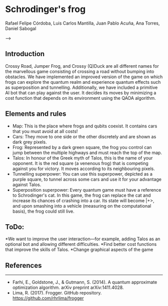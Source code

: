 # Schrodinger's frog
Rafael Felipe Córdoba, Luis Carlos Mantilla, Juan Pablo Acuña, Ana Torres, Daniel Sabogal 

<!---
Having a README in your team's repository facilitates judging. A good README contains:
* a clear title for your project,
* a short abstract,
* the motivation/goals for your project,
* a description of the work you did, and
* proposals for future work.
-->
<!---
You can find a potential README template in [one of last year's projects](https://github.com/iQuHACK/QuhacMan).
Feel free to contact the staff with questions over our [event's slack](https://iquhack.slack.com), or via iquhack@mit.edu.
Good luck!
# Table of Contents
1. [Abstract](#abstract)
2. [Motivation](#motivation)
3. [Introduction](#introduction)
4. [References](#references)
-->
<!---
4. [References](#fourth-examplehttpwwwfourthexamplecom)
-->
-->
## Introduction
Crossy Road, Jumper Frog, and Crossy (Q)Duck are all different names for the marvellous game consisting of crossing a road without bumping into obstacles. We have implemented an improved version of the game on which frogs can explore the quantum realm and experience quantum effects such as superposition and tunnelling. Additionally, we have included a primitive AI bot that can play against the user. It decides its moves by minimizing a cost function that depends on its environment using the QAOA algorithm.   

## Elements and rules
* Map: This is the place where frogs and qubits coexist.  It contains cars that you must avoid at all costs!
* Cars: They move to one side or the other discretely and are shown as dark grey pixels.
* Frog: Represented by a dark green square, the frog you control can jump between the multiple highways and must reach the top of the map. 
* Talos: In honour of the Greek myth of Talos, this is the name of your opponent. It is the red square (a venenous frog) that is competing against you for victory. It moves according to its neighbouring pixels.
* Tunnelling superpower: You can use this superpower, depicted as a purple square, to tunnel across some cars and use it for your advantage against Talos.
* Superposition superpower: Every quantum game must have a reference to Schrodinger's cat. In this game, the frog can replace the cat and increase its chances of crashing into a car. Its state will become |+>, and upon smashing into a vehicle (measuring on the computational basis), the frog could still live.  


## ToDo:
*We want to improve the user interaction—for example, adding Talos as an optional bot and allowing different difficulties. 
*Find better cost functions that improve the skills of Talos.
*Change graphical aspects of the game



## References
___
* Farhi, E., Goldstone, J., & Gutmann, S. (2014). A quantum approximate optimization algorithm. arXiv preprint arXiv:1411.4028.
* Lima, R. (2017). Frogger. GitHub repository. https://github.com/rhrlima/frogger

